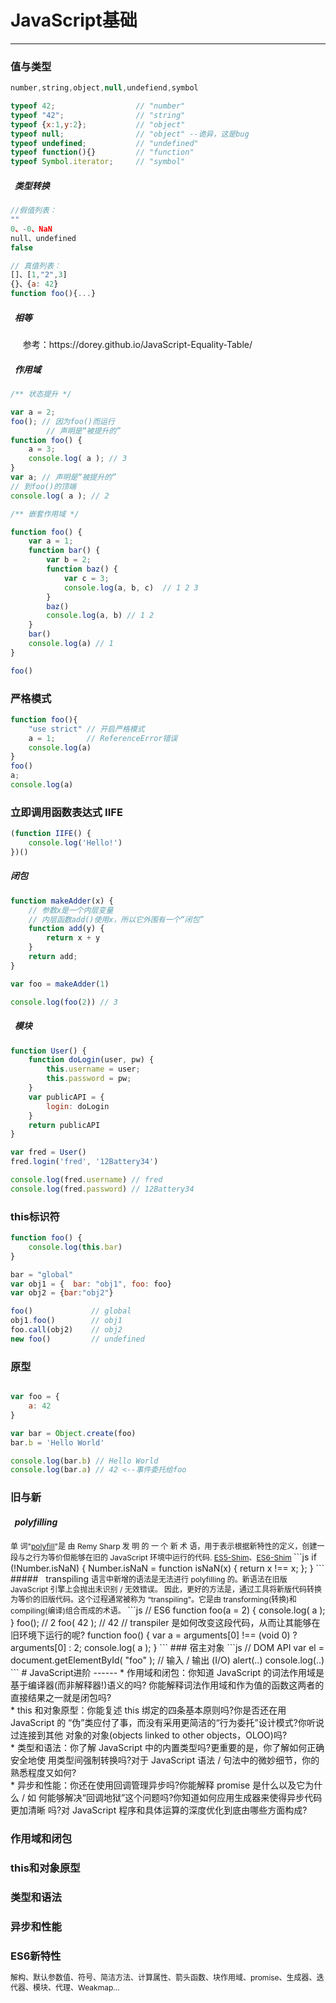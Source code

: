 # JavaScript基础
------
### 值与类型
``` js
number,string,object,null,undefiend,symbol

typeof 42;                  // "number"
typeof "42";                // "string"
typeof {x:1,y:2};           // "object"
typeof null;                // "object" --诡异，这是bug
typeof undefined;           // "undefined"
typeof function(){}         // "function"
typeof Symbol.iterator;     // "symbol"

```
##### &nbsp;&nbsp;类型转换
``` js
//假值列表：
""
0、-0、NaN
null、undefined
false

// 真值列表：
[]、[1,"2",3]
{}、{a: 42}
function foo(){...}
```
##### &nbsp;&nbsp;相等
<p style="font-size:14px"> &nbsp;&nbsp; &nbsp;&nbsp;参考：<a >https://dorey.github.io/JavaScript-Equality-Table/</a></p>

##### &nbsp;&nbsp;作用域
```js
/** 状态提升 */

var a = 2;
foo(); // 因为foo()而运行
        // 声明是“被提升的”
function foo() {
    a = 3;
    console.log( a ); // 3
}
var a; // 声明是“被提升的”
// 到foo()的顶端 
console.log( a ); // 2
```
```js
/** 嵌套作用域 */

function foo() {
    var a = 1;
    function bar() {
        var b = 2;
        function baz() {
            var c = 3;
            console.log(a, b, c)  // 1 2 3
        }
        baz()
        console.log(a, b) // 1 2
    }
    bar()
    console.log(a) // 1
}

foo()
```

### 严格模式
```js
function foo(){
    "use strict" // 开启严格模式
    a = 1;       // ReferenceError错误
    console.log(a)
}
foo()
a;
console.log(a)

```
### 立即调用函数表达式 IIFE
```js
(function IIFE() {
    console.log('Hello!')
})()
```
##### 闭包
```js
function makeAdder(x) {
    // 参数x是一个内层变量
    // 内层函数add()使用x，所以它外围有一个“闭包”
    function add(y) {
        return x + y
    }
    return add;
}

var foo = makeAdder(1)

console.log(foo(2)) // 3
```
##### &nbsp;&nbsp;模块
```js
function User() {
    function doLogin(user, pw) {
        this.username = user;
        this.password = pw;
    }
    var publicAPI = {
        login: doLogin
    }
    return publicAPI
}

var fred = User()
fred.login('fred', '12Battery34')

console.log(fred.username) // fred
console.log(fred.password) // 12Battery34
```

 ### this标识符
```js
function foo() {
    console.log(this.bar)
}

bar = "global"
var obj1 = {  bar: "obj1", foo: foo}
var obj2 = {bar:"obj2"}

foo()             // global    
obj1.foo()        // obj1
foo.call(obj2)    // obj2
new foo()         // undefined
```

### 原型
```js

var foo = {
    a: 42
}

var bar = Object.create(foo)
bar.b = 'Hello World'

console.log(bar.b) // Hello World
console.log(bar.a) // 42 <--事件委托给foo
```
### 旧与新
##### &nbsp;&nbsp;polyfilling
<span style="font-size:12px;line-height:16px">
单 词"<a href="https://remysharp.com/2010/10/08/ what-is-a-polyfill">polyfill</a>"是 由 Remy Sharp 发 明 的 一 个 新 术 语，用于表示根据新特性的定义，创建一段与之行为等价但能够在旧的 JavaScript 环境中运行的代码.
<a href="https:// github.com/es-shims/es5-shim">ES5-Shim</a>、<a href="https://github.com/es-shims/es6-shim">ES6-Shim</a>
</span>
```js
  if (!Number.isNaN) {
         Number.isNaN = function isNaN(x) {
             return x !== x;
         };
}
```
##### &nbsp;&nbsp;transpiling
<span style="font-size:12px;line-height:16px">
    语言中新增的语法是无法进行 polyfilling 的。新语法在旧版 JavaScript 引擎上会抛出未识别 /
无效错误。 因此，更好的方法是，通过工具将新版代码转换为等价的旧版代码。这个过程通常被称为
“transpiling”。它是由 transforming(转换)和 compiling(编译)组合而成的术语。
</span>
```js
// ES6
function foo(a = 2) {
    console.log( a );
}
      foo();      // 2
      foo( 42 );  // 42
// transpiler 是如何改变这段代码，从而让其能够在旧环境下运行的呢?    
function foo() {
    var a = arguments[0] !== (void 0) ? arguments[0] : 2;
    console.log( a );
}  
```
### 宿主对象
```js
// DOM API
var el = document.getElementById( "foo" );
// 输入 / 输出 (I/O)
alert(..) 
console.log(..)
```
# JavaScript进阶
------
 * 作用域和闭包：你知道 JavaScript 的词法作用域是基于编译器(而非解释器!)语义的吗? 你能解释词法作用域和作为值的函数这两者的直接结果之一就是闭包吗?  
<br>
* this 和对象原型：你能复述 this 绑定的四条基本原则吗?你是否还在用 JavaScript 的 “伪”类应付了事，而没有采用更简洁的“行为委托”设计模式?你听说过连接到其他
对象的对象(objects linked to other objects，OLOO)吗?
<br>
* 类型和语法：你了解 JavaScript 中的内置类型吗?更重要的是，你了解如何正确安全地使
用类型间强制转换吗?对于 JavaScript 语法 / 句法中的微妙细节，你的熟悉程度又如何?
<br>
* 异步和性能：你还在使用回调管理异步吗?你能解释 promise 是什么以及它为什么 / 如 何能够解决“回调地狱”这个问题吗?你知道如何应用生成器来使得异步代码更加清晰
吗?对 JavaScript 程序和具体运算的深度优化到底由哪些方面构成?

### 作用域和闭包
### this和对象原型
### 类型和语法
### 异步和性能
### ES6新特性
<span style="font-size:12px;line-height:16px">
解构、默认参数值、符号、简洁方法、计算属性、箭头函数、块作用域、promise、生成器、迭代器、模块、代理、Weakmap...

</span>
